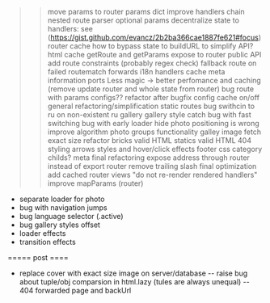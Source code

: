 >> move params to router
>> params dict
>> improve handlers chain
>> nested route parser
>> optional params
>> decentralize state to handlers: see (https://gist.github.com/evancz/2b2ba366cae1887fe621#focus)
>> router cache
>> how to bypass state to buildURL to simplify API?
>> html cache
>> getRoute and getParams expose to router public API
>> add route constraints (probably regex check)
>> fallback route on failed routematch
>> forwards
>> i18n
>> handlers cache
>> meta information ports
>> Less magic -> better perfomance and caching (remove update router and whole state from router)
>> bug route with params
>> configs??
>> refactor after bugfix
>> config cache on/off
>> general refactoring/simplification
>> static routes
>> bug swithcin to ru on non-existent ru gallery
>> gallery style catch
>> bug with fast switching
>> bug with early loader hide
>> photo positioning is wrong
>> improve algorithm
>> photo groups functionality
>> galley image fetch exact size
>> refactor bricks
>> valid HTML statics
>> valid HTML 404
>> styling
>> arrows styles and hover/click effects
>> footer css
>> category childs?
>> meta
>> final refactoring
>> expose address through router instead of export
>> router remove trailing slash
>> final optimization
>> add cached router views "do not re-render rendered handlers"
>> improve mapParams (router)

- separate loader for photo
- bug with navigation jumps
- bug language selector (.active)
- bug gallery styles offset
- loader effects
- transition effects

===== post ====
- replace cover with exact size image on server/database
-- raise bug about tuple/obj comparsion in html.lazy (tules are always unequal)
-- 404 forwarded page and backUrl
